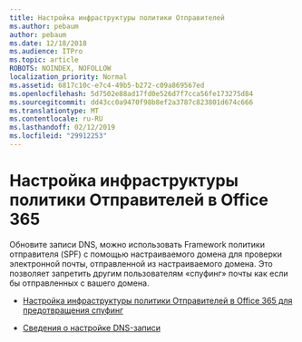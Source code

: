 ```yaml
---
title: Настройка инфраструктуры политики Отправителей
ms.author: pebaum
author: pebaum
ms.date: 12/18/2018
ms.audience: ITPro
ms.topic: article
ROBOTS: NOINDEX, NOFOLLOW
localization_priority: Normal
ms.assetid: 6817c10c-e7c4-49b5-b272-c09a869567ed
ms.openlocfilehash: 5d7502e88ad17fd0e526d7f7cca56fe173275d84
ms.sourcegitcommit: dd43cc0a9470f98b8ef2a3787c823801d674c666
ms.translationtype: MT
ms.contentlocale: ru-RU
ms.lasthandoff: 02/12/2019
ms.locfileid: "29912253"
---
```

# <a name="set-up-spf-in-office-365"></a>Настройка инфраструктуры политики Отправителей в Office 365

Обновите записи DNS, можно использовать Framework политики отправителя (SPF) с помощью настраиваемого домена для проверки электронной почты, отправленной из настраиваемого домена. Это позволяет запретить другим пользователям «спуфинг» почты как если бы отправленных с вашего домена.
  
- [Настройка инфраструктуры политики Отправителей в Office 365 для предотвращения спуфинг](https://docs.microsoft.com/office365/SecurityCompliance/set-up-spf-in-office-365-to-help-prevent-spoofing)
    
- [Сведения о настройке DNS-записи](https://docs.microsoft.com/office365/admin/get-help-with-domains/create-dns-records-at-any-dns-hosting-provider)
    

